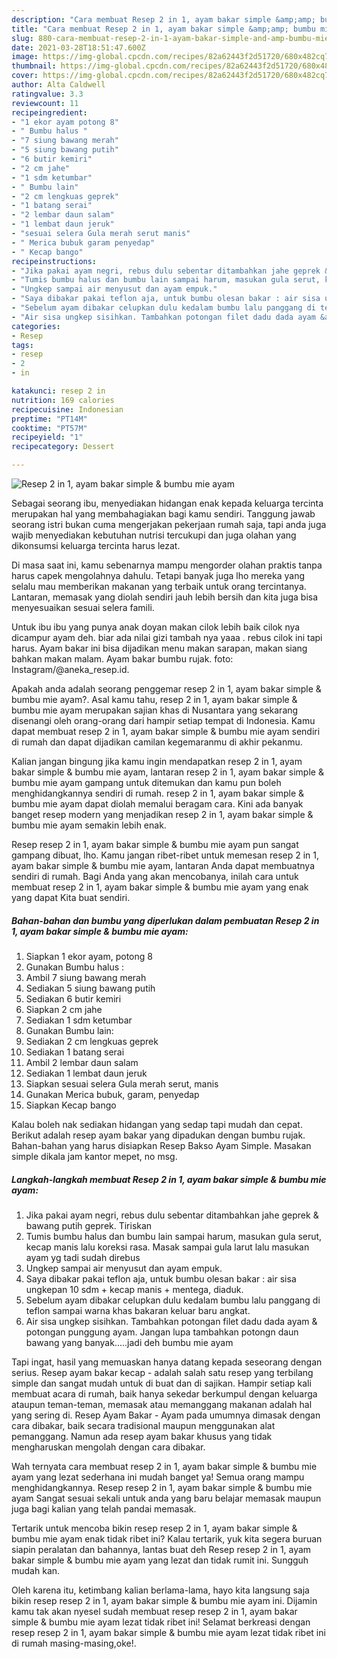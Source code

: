 ```yaml
---
description: "Cara membuat Resep 2 in 1, ayam bakar simple &amp;amp; bumbu mie ayam yang lezat dan Mudah Dibuat"
title: "Cara membuat Resep 2 in 1, ayam bakar simple &amp;amp; bumbu mie ayam yang lezat dan Mudah Dibuat"
slug: 880-cara-membuat-resep-2-in-1-ayam-bakar-simple-and-amp-bumbu-mie-ayam-yang-lezat-dan-mudah-dibuat
date: 2021-03-28T18:51:47.600Z
image: https://img-global.cpcdn.com/recipes/82a62443f2d51720/680x482cq70/resep-2-in-1-ayam-bakar-simple-bumbu-mie-ayam-foto-resep-utama.jpg
thumbnail: https://img-global.cpcdn.com/recipes/82a62443f2d51720/680x482cq70/resep-2-in-1-ayam-bakar-simple-bumbu-mie-ayam-foto-resep-utama.jpg
cover: https://img-global.cpcdn.com/recipes/82a62443f2d51720/680x482cq70/resep-2-in-1-ayam-bakar-simple-bumbu-mie-ayam-foto-resep-utama.jpg
author: Alta Caldwell
ratingvalue: 3.3
reviewcount: 11
recipeingredient:
- "1 ekor ayam potong 8"
- " Bumbu halus "
- "7 siung bawang merah"
- "5 siung bawang putih"
- "6 butir kemiri"
- "2 cm jahe"
- "1 sdm ketumbar"
- " Bumbu lain"
- "2 cm lengkuas geprek"
- "1 batang serai"
- "2 lembar daun salam"
- "1 lembat daun jeruk"
- "sesuai selera Gula merah serut manis"
- " Merica bubuk garam penyedap"
- " Kecap bango"
recipeinstructions:
- "Jika pakai ayam negri, rebus dulu sebentar ditambahkan jahe geprek &amp; bawang putih geprek. Tiriskan"
- "Tumis bumbu halus dan bumbu lain sampai harum, masukan gula serut, kecap manis lalu koreksi rasa. Masak sampai gula larut lalu masukan ayam yg tadi sudah direbus"
- "Ungkep sampai air menyusut dan ayam empuk."
- "Saya dibakar pakai teflon aja, untuk bumbu olesan bakar : air sisa ungkepan 10 sdm + kecap manis + mentega, diaduk."
- "Sebelum ayam dibakar celupkan dulu kedalam bumbu lalu panggang di teflon sampai warna khas bakaran keluar baru angkat."
- "Air sisa ungkep sisihkan. Tambahkan potongan filet dadu dada ayam &amp; potongan punggung ayam. Jangan lupa tambahkan potongn daun bawang yang banyak.....jadi deh bumbu mie ayam"
categories:
- Resep
tags:
- resep
- 2
- in

katakunci: resep 2 in 
nutrition: 169 calories
recipecuisine: Indonesian
preptime: "PT14M"
cooktime: "PT57M"
recipeyield: "1"
recipecategory: Dessert

---
```



![Resep 2 in 1, ayam bakar simple &amp; bumbu mie ayam](https://img-global.cpcdn.com/recipes/82a62443f2d51720/680x482cq70/resep-2-in-1-ayam-bakar-simple-bumbu-mie-ayam-foto-resep-utama.jpg)

Sebagai seorang ibu, menyediakan hidangan enak kepada keluarga tercinta merupakan hal yang membahagiakan bagi kamu sendiri. Tanggung jawab seorang istri bukan cuma mengerjakan pekerjaan rumah saja, tapi anda juga wajib menyediakan kebutuhan nutrisi tercukupi dan juga olahan yang dikonsumsi keluarga tercinta harus lezat.

Di masa  saat ini, kamu sebenarnya mampu mengorder olahan praktis tanpa harus capek mengolahnya dahulu. Tetapi banyak juga lho mereka yang selalu mau memberikan makanan yang terbaik untuk orang tercintanya. Lantaran, memasak yang diolah sendiri jauh lebih bersih dan kita juga bisa menyesuaikan sesuai selera famili. 

Untuk ibu ibu yang punya anak doyan makan cilok lebih baik cilok nya dicampur ayam deh. biar ada nilai gizi tambah nya yaaa . rebus cilok ini tapi harus. Ayam bakar ini bisa dijadikan menu makan sarapan, makan siang bahkan makan malam. Ayam bakar bumbu rujak. foto: Instagram/@aneka_resep.id.

Apakah anda adalah seorang penggemar resep 2 in 1, ayam bakar simple &amp; bumbu mie ayam?. Asal kamu tahu, resep 2 in 1, ayam bakar simple &amp; bumbu mie ayam merupakan sajian khas di Nusantara yang sekarang disenangi oleh orang-orang dari hampir setiap tempat di Indonesia. Kamu dapat membuat resep 2 in 1, ayam bakar simple &amp; bumbu mie ayam sendiri di rumah dan dapat dijadikan camilan kegemaranmu di akhir pekanmu.

Kalian jangan bingung jika kamu ingin mendapatkan resep 2 in 1, ayam bakar simple &amp; bumbu mie ayam, lantaran resep 2 in 1, ayam bakar simple &amp; bumbu mie ayam gampang untuk ditemukan dan kamu pun boleh menghidangkannya sendiri di rumah. resep 2 in 1, ayam bakar simple &amp; bumbu mie ayam dapat diolah memalui beragam cara. Kini ada banyak banget resep modern yang menjadikan resep 2 in 1, ayam bakar simple &amp; bumbu mie ayam semakin lebih enak.

Resep resep 2 in 1, ayam bakar simple &amp; bumbu mie ayam pun sangat gampang dibuat, lho. Kamu jangan ribet-ribet untuk memesan resep 2 in 1, ayam bakar simple &amp; bumbu mie ayam, lantaran Anda dapat membuatnya sendiri di rumah. Bagi Anda yang akan mencobanya, inilah cara untuk membuat resep 2 in 1, ayam bakar simple &amp; bumbu mie ayam yang enak yang dapat Kita buat sendiri.

<!--inarticleads1-->

##### Bahan-bahan dan bumbu yang diperlukan dalam pembuatan Resep 2 in 1, ayam bakar simple &amp; bumbu mie ayam:

1. Siapkan 1 ekor ayam, potong 8
1. Gunakan  Bumbu halus :
1. Ambil 7 siung bawang merah
1. Sediakan 5 siung bawang putih
1. Sediakan 6 butir kemiri
1. Siapkan 2 cm jahe
1. Sediakan 1 sdm ketumbar
1. Gunakan  Bumbu lain:
1. Sediakan 2 cm lengkuas geprek
1. Sediakan 1 batang serai
1. Ambil 2 lembar daun salam
1. Sediakan 1 lembat daun jeruk
1. Siapkan sesuai selera Gula merah serut, manis
1. Gunakan  Merica bubuk, garam, penyedap
1. Siapkan  Kecap bango


Kalau boleh nak sediakan hidangan yang sedap tapi mudah dan cepat. Berikut adalah resep ayam bakar yang dipadukan dengan bumbu rujak. Bahan-bahan yang harus disiapkan  Resep Bakso Ayam Simple. Masakan simple dikala jam kantor mepet, no msg. 

<!--inarticleads2-->

##### Langkah-langkah membuat Resep 2 in 1, ayam bakar simple &amp; bumbu mie ayam:

1. Jika pakai ayam negri, rebus dulu sebentar ditambahkan jahe geprek &amp; bawang putih geprek. Tiriskan
1. Tumis bumbu halus dan bumbu lain sampai harum, masukan gula serut, kecap manis lalu koreksi rasa. Masak sampai gula larut lalu masukan ayam yg tadi sudah direbus
1. Ungkep sampai air menyusut dan ayam empuk.
1. Saya dibakar pakai teflon aja, untuk bumbu olesan bakar : air sisa ungkepan 10 sdm + kecap manis + mentega, diaduk.
1. Sebelum ayam dibakar celupkan dulu kedalam bumbu lalu panggang di teflon sampai warna khas bakaran keluar baru angkat.
1. Air sisa ungkep sisihkan. Tambahkan potongan filet dadu dada ayam &amp; potongan punggung ayam. Jangan lupa tambahkan potongn daun bawang yang banyak.....jadi deh bumbu mie ayam


Tapi ingat, hasil yang memuaskan hanya datang kepada seseorang dengan serius. Resep ayam bakar kecap - adalah salah satu resep yang terbilang simple dan sangat mudah untuk di buat dan di sajikan. Hampir setiap kali membuat acara di rumah, baik hanya sekedar berkumpul dengan keluarga ataupun teman-teman, memasak atau memanggang makanan adalah hal yang sering di. Resep Ayam Bakar - Ayam pada umumnya dimasak dengan cara dibakar, baik secara tradisional maupun menggunakan alat pemanggang. Namun ada resep ayam bakar khusus yang tidak mengharuskan mengolah dengan cara dibakar. 

Wah ternyata cara membuat resep 2 in 1, ayam bakar simple &amp; bumbu mie ayam yang lezat sederhana ini mudah banget ya! Semua orang mampu menghidangkannya. Resep resep 2 in 1, ayam bakar simple &amp; bumbu mie ayam Sangat sesuai sekali untuk anda yang baru belajar memasak maupun juga bagi kalian yang telah pandai memasak.

Tertarik untuk mencoba bikin resep resep 2 in 1, ayam bakar simple &amp; bumbu mie ayam enak tidak ribet ini? Kalau tertarik, yuk kita segera buruan siapin peralatan dan bahannya, lantas buat deh Resep resep 2 in 1, ayam bakar simple &amp; bumbu mie ayam yang lezat dan tidak rumit ini. Sungguh mudah kan. 

Oleh karena itu, ketimbang kalian berlama-lama, hayo kita langsung saja bikin resep resep 2 in 1, ayam bakar simple &amp; bumbu mie ayam ini. Dijamin kamu tak akan nyesel sudah membuat resep resep 2 in 1, ayam bakar simple &amp; bumbu mie ayam lezat tidak ribet ini! Selamat berkreasi dengan resep resep 2 in 1, ayam bakar simple &amp; bumbu mie ayam lezat tidak ribet ini di rumah masing-masing,oke!.

